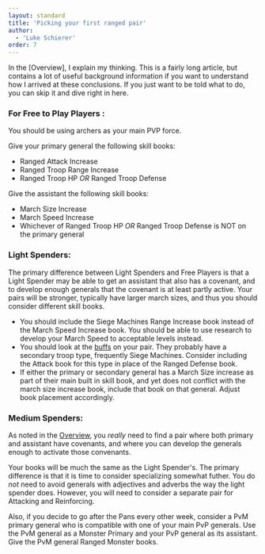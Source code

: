 ```yaml
---
layout: standard
title: 'Picking your first ranged pair'
author:
  - 'Luke Schierer'
order: 7
---
```


<aside class="note">
In the [Overview], I explain my thinking. This is a fairly long article, but
contains a lot of useful background information if you want to understand how
I arrived at these conclusions. If you just want to be told what to do, you
can skip it and dive right in here.
</aside>

### For Free to Play Players :

You should be using archers as your main PVP force.

Give your primary general the following skill books:

- Ranged Attack Increase
- Ranged Troop Range Increase
- Ranged Troop HP _OR_ Ranged Troop Defense


Give the assistant the following skill books:

- March Size Increase
- March Speed Increase
- Whichever of Ranged Troop HP _OR_ Ranged Troop Defense is NOT on the primary general

### Light Spenders:

The primary difference between Light Spenders and Free Players
is that a Light Spender may be able to get an assistant that also has
a covenant, and to develop enough generals that the covenant is at least
partly active.  Your pairs will be stronger, typically have larger march
sizes, and thus you should consider different skill books.

* You should include the Siege Machines Range Increase book instead of the
  March Speed Increase book.  You should be able to use research to develop
  your March Speed to acceptable levels instead.
* You should look at the [buffs] on your pair.  They probably have a
  secondary troop type, frequently Siege Machines.  Consider including the Attack book for this type in place of the Ranged Defense book.
* If either the primary or secondary general has a March Size increase as
  part of their main built in skill book, and yet does not conflict with the march size increase book, include that book on that general.  Adjust book placement accordingly.


### Medium Spenders:

As noted in the [Overview], you *really* need to find a pair where both primary and assistant have covenants, and where you can develop the generals enough to activate those convenants.

Your books will be much the same as the Light Spender's.  The primary difference is that it is time to consider specializing somewhat futher. You
do *not* need to avoid generals with adjectives and adverbs the way the light spender does.  However, you will need to consider a separate pair for
Attacking and Reinforcing.

Also, if you decide to go after the Pans every other week, consider a PvM
primary general who is compatible with one of your main PvP generals.  Use the PvM general as a Monster Primary and your PvP general as its assistant. Give the PvM general Ranged Monster books.

[Attacking Archer Pairs table]: </Generals/Archer%20Specialists/Attacking/pair-comparison>

[buff]: ../../Reference/Glossary/#buff
[buffs]: ../../Reference/Glossary/#buff
[Overview]: ../overview/
